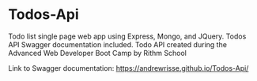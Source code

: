 # Todos-Api
Todo list single page web app using Express, Mongo, and JQuery. Todos API Swagger documentation included.
Todo API created during the Advanced Web Developer Boot Camp by Rithm School

Link to Swagger documentation:
https://andrewrisse.github.io/Todos-Api/
